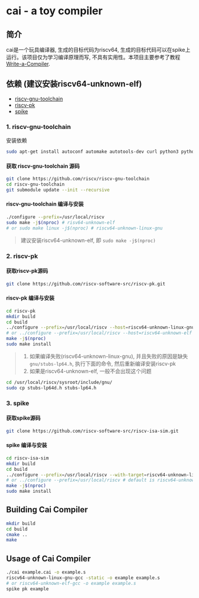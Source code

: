 # cai - a toy compiler

## 简介

cai是一个玩具编译器, 生成的目标代码为riscv64, 生成的目标代码可以在spike上运行。该项目仅为学习编译原理而写, 不具有实用性。本项目主要参考了教程[Write-a-Compiler](https://norasandler.com/2017/11/29/Write-a-Compiler.html).

## 依赖 (建议安装riscv64-unknown-elf)

- [riscv-gnu-toolchain](https://github.com/riscv/riscv-gnu-toolchain)
- [riscv-pk](https://github.com/riscv-software-src/riscv-pk.git)
- [spike](https://github.com/riscv-software-src/riscv-isa-sim.git)

### 1. riscv-gnu-toolchain

安装依赖

``` bash
sudo apt-get install autoconf automake autotools-dev curl python3 python3-pip libmpc-dev libmpfr-dev libgmp-dev gawk build-essential bison flex texinfo gperf libtool patchutils bc zlib1g-dev libexpat-dev ninja-build git cmake libglib2.0-dev libboost-all-dev device-tree-compiler
```

#### 获取 riscv-gnu-toolchain 源码

``` bash
git clone https://github.com/riscv/riscv-gnu-toolchain
cd riscv-gnu-toolchain
git submodule update --init --recursive
```

#### riscv-gnu-toolchain 编译与安装

``` bash
./configure --prefix=/usr/local/riscv
sudo make -j$(nproc) # risv64-unknown-elf
# or sudo make linux -j$(nproc) # riscv64-unknown-linux-gnu
```

> 建议安装riscv64-unknown-elf, 即 `sudo make -j$(nproc)`

### 2. riscv-pk

#### 获取riscv-pk源码

``` bash
git clone https://github.com/riscv-software-src/riscv-pk.git
```

#### riscv-pk 编译与安装

``` bash
cd riscv-pk
mkdir build
cd build
../configure --prefix=/usr/local/riscv --host=riscv64-unknown-linux-gnu --with-arch=rv64gc_zifencei
# or ../configure --prefix=/usr/local/riscv --host=riscv64-unknown-elf --with-arch=rv64gc_zifencei
make -j$(nproc)
sudo make install
```

> 1. 如果编译失败(riscv64-unknown-linux-gnu), 并且失败的原因是缺失 `gnu/stubs-lp64.h`, 执行下面的命令, 然后重新编译安装riscv-pk
> 2. 如果是riscv64-unknown-elf, 一般不会出现这个问题

``` bash
cd /usr/local/riscv/sysroot/include/gnu/
sudo cp stubs-lp64d.h stubs-lp64.h
```

### 3. spike

#### 获取spike源码

``` bash
git clone https://github.com/riscv-software-src/riscv-isa-sim.git
```

#### spike 编译与安装

``` bash
cd riscv-isa-sim
mkdir build
cd build
../configure --prefix=/usr/local/riscv --with-target=riscv64-unknown-linux-gnu
# or ../configure --prefix=/usr/local/riscv # default is riscv64-unknown-elf
make -j$(nproc)
sudo make install
```

## Building Cai Compiler

``` bash
mkdir build
cd build
cmake ..
make
```

## Usage of Cai Compiler

``` bash
./cai example.cai -o example.s
riscv64-unknown-linux-gnu-gcc -static -o example example.s
# or riscv64-unknown-elf-gcc -o example example.s
spike pk example
```
